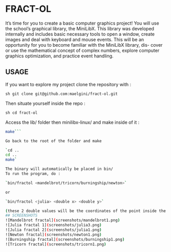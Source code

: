 # FRACT-OL
It’s time for you to create a basic computer graphics project!
You will use the school’s graphical library, the MiniLibX. This library was developed
internally and includes basic necessary tools to open a window, create images and deal
with keyboard and mouse events.
This will be an opportunity for you to become familiar with the MiniLibX library, dis-
cover or use the mathematical concept of complex numbers, explore computer graphics
optimization, and practice event handling.

## USAGE
If you want to explore my project clone the repository with :

```sh git clone git@github.com:maelgini/fract-ol.git```

Then situate yourself inside the repo :

```sh cd fract-ol```

Access the lib/ folder then minilibx-linux/ and make inside of it :

```sh cd lib/minilibx-linux/
make```

Go back to the root of the folder and make

`cd ..
cd ..
make`

The binary will automatically be placed in bin/
To run the program, do :

`bin/fractol <mandelbrot/tricorn/burningship/newton>`

or

`bin/fractol <julia> <double x> <double y>`

(these 2 double values will be the coordinates of the point inside the mandelbrot set you want to display)
## SCREENSHOTS
![Mandelbrot fractal](screenshots/mandelbrot1.png)
![Julia fractal 1](screenshots/julia3.png)
![Julia fractal 2](screenshots/julia1.png)
![Newton fractal](screenshots/newton1.png)
![Burningship fractal](screenshots/burningship1.png)
![Tricorn fractal](screenshots/tricorn1.png)
